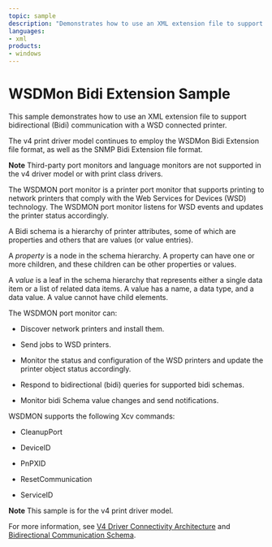 ```yaml
---
topic: sample
description: "Demonstrates how to use an XML extension file to support bidirectional (Bidi) communication with a WSD connected printer."
languages:
- xml
products:
- windows
---
```


<!---
    name: WSDMon Bidi Extension Sample
    platform: Utility
    language: xml
    category: Print
    description: Demonstrates how to use an XML extension file to support bidirectional (Bidi) communication with a WSD connected printer.
    samplefwlink: http://go.microsoft.com/fwlink/p/?LinkId=617949
--->

# WSDMon Bidi Extension Sample

This sample demonstrates how to use an XML extension file to support bidirectional (Bidi) communication with a WSD connected printer.

The v4 print driver model continues to employ the WSDMon Bidi Extension file format, as well as the SNMP Bidi Extension file format.

**Note** Third-party port monitors and language monitors are not supported in the v4 driver model or with print class drivers.

The WSDMON port monitor is a printer port monitor that supports printing to network printers that comply with the Web Services for Devices (WSD) technology. The WSDMON port monitor listens for WSD events and updates the printer status accordingly.

A Bidi schema is a hierarchy of printer attributes, some of which are properties and others that are values (or value entries).

A *property* is a node in the schema hierarchy. A property can have one or more children, and these children can be other properties or values.

A *value* is a leaf in the schema hierarchy that represents either a single data item or a list of related data items. A value has a name, a data type, and a data value. A value cannot have child elements.

The WSDMON port monitor can:

- Discover network printers and install them.

- Send jobs to WSD printers.

- Monitor the status and configuration of the WSD printers and update the printer object status accordingly.

- Respond to bidirectional (bidi) queries for supported bidi schemas.

- Monitor bidi Schema value changes and send notifications.

WSDMON supports the following Xcv commands:

- CleanupPort

- DeviceID

- PnPXID

- ResetCommunication

- ServiceID

**Note** This sample is for the v4 print driver model.

For more information, see [V4 Driver Connectivity Architecture](http://msdn.microsoft.com/en-us/library/windows/hardware/) and [Bidirectional Communication Schema](http://msdn.microsoft.com/en-us/library/windows/hardware/ff545169(v=vs.85).aspx).